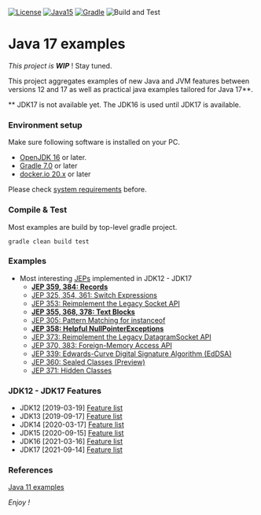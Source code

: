 [![License](https://img.shields.io/badge/License-Apache%202.0-blue.svg)](https://opensource.org/licenses/Apache-2.0)
[![Java15](https://img.shields.io/badge/java-15-blue)](https://img.shields.io/badge/java-15-blue)
[![Gradle](https://img.shields.io/badge/gradle-v6.5-blue)](https://img.shields.io/badge/gradle-v6.5-blue)
![Build and Test](https://github.com/jveverka/java-17-examples/workflows/Build%20and%20Test/badge.svg)

# Java 17 examples

*This project is __WIP__* ! Stay tuned.

This project aggregates examples of new Java and JVM features between versions 12 and 17 
as well as practical java examples tailored for Java 17**.

** JDK17 is not available yet. The JDK16 is used until JDK17 is available.

### Environment setup
Make sure following software is installed on your PC.
* [OpenJDK 16](https://adoptopenjdk.net/releases.html?variant=openjdk15&jvmVariant=hotspot) or later.
* [Gradle 7.0](https://gradle.org/install/) or later
* [docker.io 20.x](https://www.docker.com/) or later 

Please check [system requirements](docs/system-requirements.md) before. 

### Compile & Test
Most examples are build by top-level gradle project.
```
gradle clean build test
```

### Examples
* Most interesting [JEPs](http://openjdk.java.net/jeps/1) implemented in JDK12 - JDK17
  * [__JEP 359, 384: Records__](jep-examples/jep-384_records)
  * [JEP 325, 354, 361: Switch Expressions](https://openjdk.java.net/jeps/361)
  * [JEP 353: Reimplement the Legacy Socket API](https://openjdk.java.net/jeps/353)
  * [__JEP 355, 368, 378: Text Blocks__](jep-examples/jep-378_text-blocks)
  * [JEP 305: Pattern Matching for instanceof](https://openjdk.java.net/jeps/305)
  * [__JEP 358: Helpful NullPointerExceptions__](jep-examples/jep-358_helpful-npe)
  * [JEP 373: Reimplement the Legacy DatagramSocket API](https://openjdk.java.net/jeps/373)
  * [JEP 370, 383: Foreign-Memory Access API](https://openjdk.java.net/jeps/383)
  * [JEP 339: Edwards-Curve Digital Signature Algorithm (EdDSA)](https://openjdk.java.net/jeps/339)
  * [JEP 360: Sealed Classes (Preview)](https://openjdk.java.net/jeps/360)
  * [JEP 371: Hidden Classes](https://openjdk.java.net/jeps/371)

### JDK12 - JDK17 Features
* JDK12 [2019-03-19] [Feature list](https://openjdk.java.net/projects/jdk/12/)
* JDK13 [2019-09-17] [Feature list](https://openjdk.java.net/projects/jdk/13/)
* JDK14 [2020-03-17] [Feature list](https://openjdk.java.net/projects/jdk/14/)
* JDK15 [2020-09-15] [Feature list](https://openjdk.java.net/projects/jdk/15/)
* JDK16 [2021-03-16] [Feature list](https://openjdk.java.net/projects/jdk/16/)
* JDK17 [2021-09-14] [Feature list](https://openjdk.java.net/projects/jdk/17/)

### References
[Java 11 examples](https://github.com/jveverka/java-11-examples) 

_Enjoy !_ 
